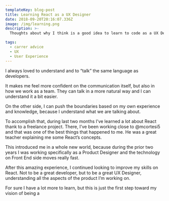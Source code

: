 ```yaml
---
templateKey: blog-post
title: Learning React as a UX Designer
date: 2018-09-20T20:16:07.336Z
image: /img/learning.png
description: >-
  Thoughts about why I think is a good idea to learn to code as a UX Designer

tags:
  - carrer advice
  - UX
  - User Experience
---
```


I always loved to understand and to “talk” the same language as developers.

It makes me feel more confident on the communication itself, but also in how we work as a team. They can talk in a more natural way and I can understand it a bit easier.

On the other side, I can push the boundaries based on my own experience and knowledge, because I understand what we are talking about.

To accomplish that, during last two months I’ve learned a lot about React thank to a freelance project. There, I’ve been working close to @mcortesi5 and that was one of the best things that happened to me. He was a great teacher explaining me some React’s concepts.

This introduced me in a whole new world, because during the prior two years I was working specifically as a Product Designer and the technology on Front End side moves really fast.

After this amazing experience, I continued looking to improve my skills on React. Not to be a great developer, but to be a great UX Designer, understanding all the aspects of the product I’m working on.

For sure I have a lot more to learn, but this is just the first step toward my vision of being a
